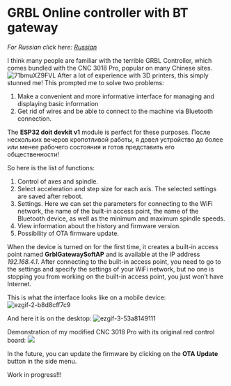 # GRBL Online controller with BT gateway
*For Russian click here: [Russian](README_ru.md)*

I think many people are familiar with the terrible GRBL Controller, which comes bundled with the CNC 3018 Pro, popular on many Chinese sites.
![71bmuXZ9FVL](https://github.com/beeline09/grblGateway/assets/2519627/da9a46f9-5c30-4f36-9362-bae5de05f194)
After a lot of experience with 3D printers, this simply stunned me! This prompted me to solve two problems:
1. Make a convenient and more informative interface for managing and displaying basic information
2. Get rid of wires and be able to connect to the machine via Bluetooth connection.

The **ESP32 doit devkit v1** module is perfect for these purposes.
После нескольких вечеров кропотливой работы, я довел устройство до более или менее рабочего состояния и готов представить его общественности!

So here is the list of functions:
1. Control of axes and spindle.
2. Select acceleration and step size for each axis. The selected settings are saved after reboot.
3. Settings. Here we can set the parameters for connecting to the WiFi network, the name of the built-in access point, the name of the Bluetooth device, as well as the minimum and maximum spindle speeds.
4. View information about the history and firmware version.
5. Possibility of OTA firmware update.

When the device is turned on for the first time, it creates a built-in access point named **GrblGatewaySoftAP** and is available at the IP address *192.168.4.1*. After connecting to the built-in access point, you need to go to the settings and specify the settings of your WiFi network, but no one is stopping you from working on the built-in access point, you just won’t have Internet.

This is what the interface looks like on a mobile device:
![ezgif-2-b8d8cff7c9](https://github.com/beeline09/grblGateway/assets/2519627/157c6f34-40fc-4c3b-8f0c-5773a1ebf5de)

And here it is on the desktop:
![ezgif-3-53a8149111](https://github.com/beeline09/grblGateway/assets/2519627/ac92c6d5-580e-45a8-a4a9-414e81f53e1a)

Demonstration of my modified CNC 3018 Pro with its original red control board:
[![](https://markdown-videos-api.jorgenkh.no/youtube/AT5URx6y_3I)](https://youtu.be/AT5URx6y_3I)

In the future, you can update the firmware by clicking on the **OTA Update** button in the side menu.


Work in progress!!!
